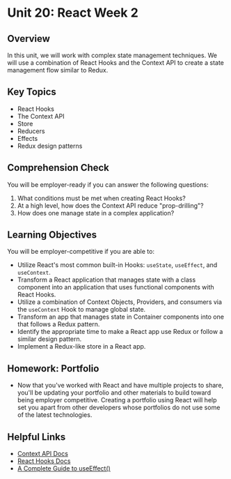 # Unit 20: React Week 2

## Overview
In this unit, we will work with complex state management techniques. We will use a combination of React Hooks and the Context API to create a state management flow similar to Redux.

## Key Topics
* React Hooks
* The Context API
* Store
* Reducers
* Effects
* Redux design patterns 

## Comprehension Check
You will be employer-ready if you can answer the following questions:
1. What conditions must be met when creating React Hooks?
2. At a high level, how does the Context API reduce "prop-drilling"?
3. How does one manage state in a complex application?

## Learning Objectives
You will be employer-competitive if you are able to:
* Utilize React's most common built-in Hooks: `useState`, `useEffect`, and `useContext`.
* Transform a React application that manages state with a class component into an application that uses functional components with React Hooks.
* Utilize a combination of Context Objects, Providers, and consumers via the `useContext` Hook to manage global state.
* Transform an app that manages state in Container components into one that follows a Redux pattern.
* Identify the appropriate time to make a React app use Redux or follow a similar design pattern.
* Implement a Redux-like store in a React app.

## Homework: Portfolio
* Now that you've worked with React and have multiple projects to share, you'll be updating your portfolio and other materials to build toward being employer competitive. Creating a portfolio using React will help set you apart from other developers whose portfolios do not use some of the latest technologies.

## Helpful Links
* [Context API Docs](https://reactjs.org/docs/context.html)
* [React Hooks Docs](https://reactjs.org/docs/hooks-intro.html)
* [A Complete Guide to useEffect()](https://overreacted.io/a-complete-guide-to-useeffect/)
